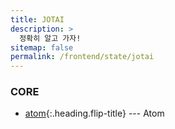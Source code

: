 ```yaml
---
title: JOTAI
description: >
  정확히 알고 가자!
sitemap: false
permalink: /frontend/state/jotai
---
```


### CORE

- [atom]{:.heading.flip-title} --- Atom

[atom]: ./_posts/2024-08-29-atom.md
